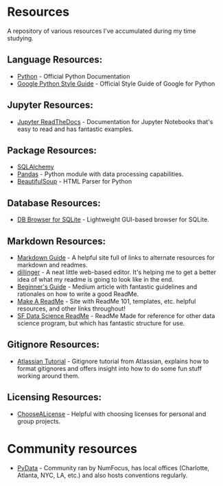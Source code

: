 # Resources
A repository of various resources I've accumulated during my time studying.

## Language Resources:
- [Python](https://www.python.org/) - Official Python Documentation
- [Google Python Style Guide](https://google.github.io/styleguide/pyguide.html#38-comments-and-docstrings) - Official Style Guide of Google for Python

## Jupyter Resources:
- [Jupyter ReadTheDocs](https://jupyter-notebook.readthedocs.io/en/stable/index.html) - Documentation for Jupyter Notebooks that's easy to read and has fantastic examples.

## Package Resources:
- [SQLAlchemy](https://docs.sqlalchemy.org/en/13/)
- [Pandas](https://pandas.pydata.org/) - Python module with data processing capabilities.
- [BeautifulSoup](https://www.crummy.com/software/BeautifulSoup/) - HTML Parser for Python

## Database Resources:
- [DB Browser for SQLite](https://sqlitebrowser.org/) - Lightweight GUI-based browser for SQLite.

## Markdown Resources:
- [Markdown Guide](https://www.markdownguide.org/) - A helpful site full of links to alternate resources for markdown and readmes.
- [dillinger](dillinger.io) - A neat little web-based editor. It's helping me to get a better idea of what my readme is going to look like in the end.
- [Beginner's Guide](https://medium.com/@meakaakka/a-beginners-guide-to-writing-a-kickass-readme-7ac01da88ab3) - Medium article with fantastic guidelines and rationales on how to write a good ReadMe.
- [Make A ReadMe](https://www.makeareadme.com/) - Site with ReadMe 101, templates, etc. helpful resources, and other links throughout!
- [SF Data Science ReadMe](https://github.com/sfbrigade/data-science-wg/blob/master/dswg_project_resources/Project-README-template.md) - ReadMe Made for reference for other data science program, but which has fantastic structure for use.

## Gitignore Resources:
- [Atlassian Tutorial](https://www.atlassian.com/git/tutorials/saving-changes/gitignore) - Gitignore tutorial from Atlassian, explains how to format gitignores and offers insight into how to do some fun stuff working around them.

## Licensing Resources:
- [ChooseALicense](https://choosealicense.com/) - Helpful with choosing licenses for personal and group projects.

# Community resources
- [PyData](https://pydata.org/) - Community ran by NumFocus, has local offices (Charlotte, Atlanta, NYC, LA, etc.) and also hosts conventions regularly.
